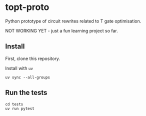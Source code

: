 # topt-proto

Python prototype of circuit rewrites related to T gate optimisation. 


NOT WORKING YET - just a fun learning project so far.

## Install

First, clone this repository.

Install with `uv` 

```shell
uv sync --all-groups
```

## Run the tests

```shell
cd tests
uv run pytest
```


